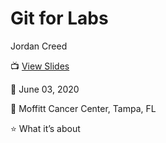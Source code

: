 
# Git for Labs

Jordan Creed

📺 [View Slides]()

📆 June 03, 2020

📍 Moffitt Cancer Center, Tampa, FL

⭐ What it’s about

